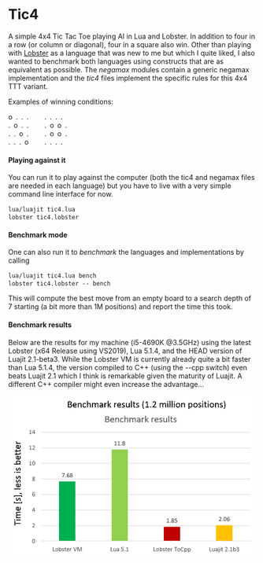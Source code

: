 # Tic4
A simple 4x4 Tic Tac Toe playing AI in Lua and Lobster. In addition to four in a row (or column or diagonal), four in a square also win. Other than playing with [Lobster](http://aardappel.github.io/lobster/README_FIRST.html) as a language that was new to me but which I quite liked, I also wanted to benchmark both languages using constructs that are as equivalent as possible. The <em>negamax</em> modules contain a generic negamax implementation and the <em>tic4</em> files implement the specific rules for this 4x4 TTT variant.

Examples of winning conditions:
<p>
o&ensp;.&ensp;.&ensp;.&emsp;&emsp; .&ensp;.&ensp;.&ensp;.<br>
.&ensp;o&ensp;.&ensp;.&emsp;&emsp; .&ensp;o&ensp;o&ensp;.<br>
.&ensp;.&ensp;o&ensp;.&emsp;&emsp; .&ensp;o&ensp;o&ensp;.<br>
.&ensp;.&ensp;.&ensp;o&emsp;&emsp; .&ensp;.&ensp;.&ensp;.<br>
</p>

#### Playing against it
You can run it to play against the computer (both the tic4 and negamax files are needed in each language) but you have to live with a very simple command line interface for now.<br>
```
lua/luajit tic4.lua
lobster tic4.lobster
```

#### Benchmark mode
One can also run it to *benchmark* the languages and implementations by calling<br>
```
lua/luajit tic4.lua bench
lobster tic4.lobster -- bench
```
This will compute the best move from an empty board to a search depth of 7 starting (a bit more than 1M positions) and report the time this took.

#### Benchmark results
<p>
Below are the results for my machine (i5-4690K @3.5GHz) using the latest Lobster (x64 Release using VS2019), Lua 5.1.4, and the HEAD version of Luajit 2.1-beta3. While the Lobster VM is currently already quite a bit faster than Lua 5.1.4, the version compiled to C++ (using the --cpp switch) even beats Luajit 2.1 which I think is remarkable given the maturity of Luajit. A different C++ compiler might even increase the advantage...

![Benchmark results](bench_results.png)
</p>
